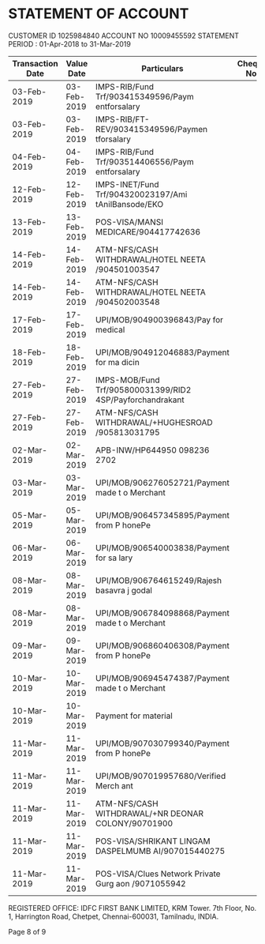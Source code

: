 # STATEMENT OF ACCOUNT

CUSTOMER ID      1025984840
ACCOUNT NO       10009455592
STATEMENT PERIOD : 01-Apr-2018 to 31-Mar-2019

| Transaction Date | Value Date | Particulars | Cheque No. | Debit | Credit | Balance |
|------------------|------------|-------------|------------|-------|--------|---------|
| 03-Feb-2019 | 03-Feb-2019 | IMPS-RIB/Fund Trf/903415349596/Paym entforsalary | | 2,200.00 | | 280.31 |
| 03-Feb-2019 | 03-Feb-2019 | IMPS-RIB/FT-REV/903415349596/Paymen tforsalary | | | 2,200.00 | 2,480.31 |
| 04-Feb-2019 | 04-Feb-2019 | IMPS-RIB/Fund Trf/903514406556/Paym entforsalary | | 2,200.00 | | 280.31 |
| 12-Feb-2019 | 12-Feb-2019 | IMPS-INET/Fund Trf/904320023197/Ami tAnilBansode/EKO | | | 2,200.00 | 2,480.31 |
| 13-Feb-2019 | 13-Feb-2019 | POS-VISA/MANSI MEDICARE/904417742636 | | 120.00 | | 2,360.31 |
| 14-Feb-2019 | 14-Feb-2019 | ATM-NFS/CASH WITHDRAWAL/HOTEL NEETA /904501003547 | | 200.00 | | 2,160.31 |
| 14-Feb-2019 | 14-Feb-2019 | ATM-NFS/CASH WITHDRAWAL/HOTEL NEETA /904502003548 | | 2,000.00 | | 160.31 |
| 17-Feb-2019 | 17-Feb-2019 | UPI/MOB/904900396843/Pay for medical | | 24.00 | | 136.31 |
| 18-Feb-2019 | 18-Feb-2019 | UPI/MOB/904912046883/Payment for ma dicin | | 80.00 | | 56.31 |
| 27-Feb-2019 | 27-Feb-2019 | IMPS-MOB/Fund Trf/905800031399/RID2 4SP/Payforchandrakant | | | 3,000.00 | 3,056.31 |
| 27-Feb-2019 | 27-Feb-2019 | ATM-NFS/CASH WITHDRAWAL/+HUGHESROAD /905813031795 | | 3,000.00 | | 56.31 |
| 02-Mar-2019 | 02-Mar-2019 | APB-INW/HP644950 098236 2702 | | | 138.81 | 195.12 |
| 03-Mar-2019 | 03-Mar-2019 | UPI/MOB/906276052721/Payment made t o Merchant | | 80.00 | | 115.12 |
| 05-Mar-2019 | 05-Mar-2019 | UPI/MOB/906457345895/Payment from P honePe | | | 1,800.00 | 1,915.12 |
| 06-Mar-2019 | 06-Mar-2019 | UPI/MOB/906540003838/Payment for sa lary | | 1,000.00 | | 915.12 |
| 08-Mar-2019 | 08-Mar-2019 | UPI/MOB/906764615249/Rajesh basavra j godal | | | 3,900.00 | 4,815.12 |
| 08-Mar-2019 | 08-Mar-2019 | UPI/MOB/906784098868/Payment made t o Merchant | | 90.00 | | 4,725.12 |
| 09-Mar-2019 | 09-Mar-2019 | UPI/MOB/906860406308/Payment from P honePe | | 50.00 | | 4,675.12 |
| 10-Mar-2019 | 10-Mar-2019 | UPI/MOB/906945474387/Payment made t o Merchant | | 80.00 | | 4,595.12 |
| 10-Mar-2019 | 10-Mar-2019 | Payment for material | | 600.00 | | 3,995.12 |
| 11-Mar-2019 | 11-Mar-2019 | UPI/MOB/907030799340/Payment from P honePe | | 80.00 | | 3,915.12 |
| 11-Mar-2019 | 11-Mar-2019 | UPI/MOB/907019957680/Verified Merch ant | | 79.00 | | 3,836.12 |
| 11-Mar-2019 | 11-Mar-2019 | ATM-NFS/CASH WITHDRAWAL/+NR DEONAR COLONY/90701900 | | 2,000.00 | | 1,836.12 |
| 11-Mar-2019 | 11-Mar-2019 | POS-VISA/SHRIKANT LINGAM DASPELMUMB AI/907015440275 | | 650.00 | | 1,186.12 |
| 11-Mar-2019 | 11-Mar-2019 | POS-VISA/Clues Network Private Gurg aon /9071055942 | | 450.00 | | 736.12 |

REGISTERED OFFICE: IDFC FIRST BANK LIMITED, KRM Tower. 7th Floor, No. 1, Harrington Road, Chetpet, Chennai-600031, Tamilnadu, INDIA.

Page 8 of 9